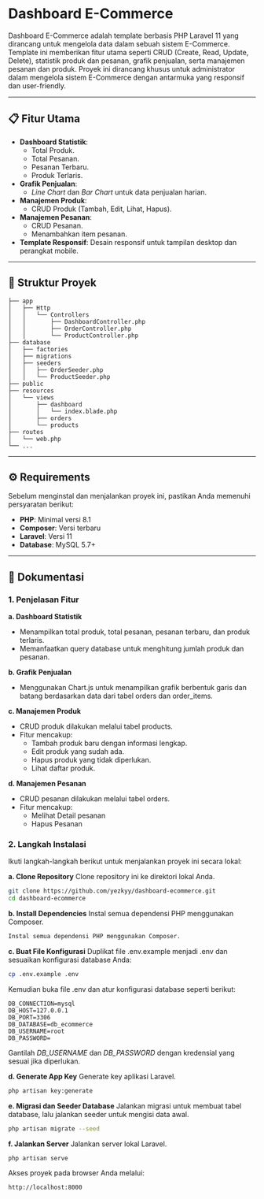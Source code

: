 # Dashboard E-Commerce

Dashboard E-Commerce adalah template berbasis PHP Laravel 11 yang dirancang untuk mengelola data dalam sebuah sistem E-Commerce. Template ini memberikan fitur utama seperti CRUD (Create, Read, Update, Delete), statistik produk dan pesanan, grafik penjualan, serta manajemen pesanan dan produk. Proyek ini dirancang khusus untuk administrator dalam mengelola sistem E-Commerce dengan antarmuka yang responsif dan user-friendly.

---

## 📋 Fitur Utama

- **Dashboard Statistik**: 
  - Total Produk.
  - Total Pesanan.
  - Pesanan Terbaru.
  - Produk Terlaris.
- **Grafik Penjualan**:
  - *Line Chart* dan *Bar Chart* untuk data penjualan harian.
- **Manajemen Produk**:
  - CRUD Produk (Tambah, Edit, Lihat, Hapus).
- **Manajemen Pesanan**:
  - CRUD Pesanan.
  - Menambahkan item pesanan.
- **Template Responsif**: Desain responsif untuk tampilan desktop dan perangkat mobile.

---

## 📂 Struktur Proyek

```plaintext
├── app
│   ├── Http
│   │   └── Controllers
│   │       ├── DashboardController.php
│   │       ├── OrderController.php
│   │       └── ProductController.php
├── database
│   ├── factories
│   ├── migrations
│   ├── seeders
│   │   ├── OrderSeeder.php
│   │   └── ProductSeeder.php
├── public
├── resources
│   └── views
│       ├── dashboard
│       │   └── index.blade.php
│       ├── orders
│       └── products
├── routes
│   └── web.php
└── ...
```

---

## ⚙️ Requirements
Sebelum menginstal dan menjalankan proyek ini, pastikan Anda memenuhi persyaratan berikut:
- **PHP**: Minimal versi 8.1
- **Composer**: Versi terbaru
- **Laravel**: Versi 11
- **Database**: MySQL 5.7+ 

---

## 📖 Dokumentasi
### 1. Penjelasan Fitur
**a. Dashboard Statistik**
- Menampilkan total produk, total pesanan, pesanan terbaru, dan produk terlaris.
- Memanfaatkan query database untuk menghitung jumlah produk dan pesanan.

**b. Grafik Penjualan**
- Menggunakan Chart.js untuk menampilkan grafik berbentuk garis dan batang berdasarkan data dari tabel orders dan order_items.

**c. Manajemen Produk**
- CRUD produk dilakukan melalui tabel products.
- Fitur mencakup:
  - Tambah produk baru dengan informasi lengkap.
  - Edit produk yang sudah ada.
  - Hapus produk yang tidak diperlukan.
  - Lihat daftar produk.

**d. Manajemen Pesanan**
- CRUD pesanan dilakukan melalui tabel orders.
- Fitur mencakup:
  - Melihat Detail pesanan
  - Hapus Pesanan

### 2. Langkah Instalasi
Ikuti langkah-langkah berikut untuk menjalankan proyek ini secara lokal:

**a. Clone Repository**
Clone repository ini ke direktori lokal Anda.
```bash
git clone https://github.com/yezkyy/dashboard-ecommerce.git
cd dashboard-ecommerce
```

**b. Install Dependencies**
Instal semua dependensi PHP menggunakan Composer.
```bash
Instal semua dependensi PHP menggunakan Composer.
```

**c. Buat File Konfigurasi**
Duplikat file .env.example menjadi .env dan sesuaikan konfigurasi database Anda:
```bash
cp .env.example .env
```
Kemudian buka file .env dan atur konfigurasi database seperti berikut:
```
DB_CONNECTION=mysql
DB_HOST=127.0.0.1
DB_PORT=3306
DB_DATABASE=db_ecommerce
DB_USERNAME=root
DB_PASSWORD=
```
Gantilah _DB_USERNAME_ dan _DB_PASSWORD_ dengan kredensial yang sesuai jika diperlukan.

**d. Generate App Key**
Generate key aplikasi Laravel.
```bash
php artisan key:generate
```

**e. Migrasi dan Seeder Database**
Jalankan migrasi untuk membuat tabel database, lalu jalankan seeder untuk mengisi data awal.
```bash
php artisan migrate --seed
```

**f. Jalankan Server**
Jalankan server lokal Laravel.
```bash
php artisan serve
```
Akses proyek pada browser Anda melalui:
```
http://localhost:8000
```
